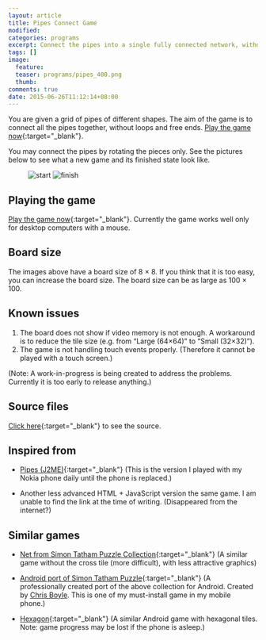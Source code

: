 ```yaml
---
layout: article
title: Pipes Connect Game
modified:
categories: programs
excerpt: Connect the pipes into a single fully connected network, without loops and free ends.
tags: []
image:
  feature:
  teaser: programs/pipes_400.png
  thumb:
comments: true
date: 2015-06-26T11:12:14+08:00
---
```


You are given a grid of pipes of different shapes. The aim of the game is to connect all the pipes together, without loops and free ends. [Play the game now](https://cdn.rawgit.com/lwchkg/pipesgame/71d147b2c258f9c75405900693a773094e0c0f73/pipes.html){:target="_blank"}.

You may connect the pipes by rotating the pieces only. See the pictures below to see what a new game and its finished state look like.

<figure class="half">
	<img alt="start" src="{{ site_url }}/images/programs/pipes_intro1.png">
	<img alt="finish" src="{{ site_url }}/images/programs/pipes_intro2.png">
</figure>

## Playing the game

[Play the game now](https://cdn.rawgit.com/lwchkg/pipesgame/71d147b2c258f9c75405900693a773094e0c0f73/pipes.html){:target="_blank"}. Currently the game works well only for desktop computers with a mouse.


## Board size

The images above have a board size of 8 × 8. If you think that it is too easy, you can increase the board size. The board size can be as large as 100 × 100.


## Known issues

1. The board does not show if video memory is not enough. A workaround is to reduce the tile size (e.g. from “Large (64×64)” to “Small (32×32)”).
2. The game is not handling touch events properly. (Therefore it cannot be played with a touch screen.)

(Note: A work-in-progress is being created to address the problems. Currently it is too early to release anything.)


## Source files

[Click here](https://github.com/lwchkg/pipesgame){:target="_blank"} to see the source.


## Inspired from

- [Pipes (J2ME)](http://www.michaelkerley.net/wp/pipes-j2me/){:target="_blank"}
  (This is the version I played with my Nokia phone daily until the phone is replaced.)

- Another less advanced HTML + JavaScript version the same game. I am unable to find the link at the time of writing. (Disappeared from the internet?)

## Similar games

- [Net from Simon Tatham Puzzle Collection](http://www.chiark.greenend.org.uk/~sgtatham/puzzles/js/net.html){:target="_blank"}
  (A similar game without the cross tile (more difficult), with less attractive graphics)

- [Android port of Simon Tatham Puzzle](https://play.google.com/store/apps/details?id=name.boyle.chris.sgtpuzzles){:target="_blank"}
  (A professionally created port of the above collection for Android. Created by [Chris Boyle](https://chris.boyle.name/projects/android-puzzles/). This is one of my must-install game in my mobile phone.)

- [Hexagon](https://play.google.com/store/apps/details?id=com.fmcstudio.hexagon){:target="_blank"}
  (A similar Android game with hexagonal tiles. Note: game progress may be lost if the phone is asleep.)